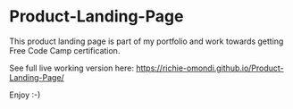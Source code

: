 # Product-Landing-Page
This product landing page is part of my portfolio and work towards getting Free Code Camp certification.

See full live working version here: https://richie-omondi.github.io/Product-Landing-Page/

Enjoy :-)
